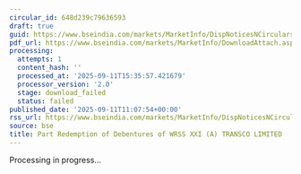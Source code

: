 ```yaml
---
circular_id: 648d239c79636593
draft: true
guid: https://www.bseindia.com/markets/MarketInfo/DispNoticesNCirculars.aspx?Noticeid={B025D48F-2236-495E-8970-AFE317C9453A}&noticeno=20250911-19&dt=09/11/2025&icount=19&totcount=86&flag=0
pdf_url: https://www.bseindia.com/markets/MarketInfo/DownloadAttach.aspx?id=20250911-19&attachedId=
processing:
  attempts: 1
  content_hash: ''
  processed_at: '2025-09-11T15:35:57.421679'
  processor_version: '2.0'
  stage: download_failed
  status: failed
published_date: '2025-09-11T11:07:54+00:00'
rss_url: https://www.bseindia.com/markets/MarketInfo/DispNoticesNCirculars.aspx?Noticeid={B025D48F-2236-495E-8970-AFE317C9453A}&noticeno=20250911-19&dt=09/11/2025&icount=19&totcount=86&flag=0
source: bse
title: Part Redemption of Debentures of WRSS XXI (A) TRANSCO LIMITED
---
```


Processing in progress...
